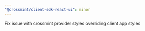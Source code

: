 ```yaml
---
"@crossmint/client-sdk-react-ui": minor
---
```


Fix issue with crossmint provider styles overriding client app styles
